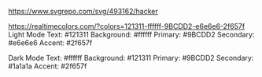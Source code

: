 https://www.svgrepo.com/svg/493162/hacker

https://realtimecolors.com/?colors=121311-ffffff-9BCDD2-e6e6e6-2f657f
Light Mode
Text: #121311
Background: #ffffff
Primary: #9BCDD2
Secondary: #e6e6e6
Accent: #2f657f

Dark Mode
Text: #ffffff
Background: #121311
Primary: #9BCDD2
Secondary: #1a1a1a
Accent: #2f657f

